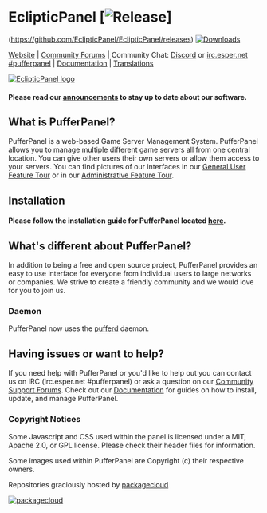 # EclipticPanel [![Release](https://img.shields.io/badge/release-v.1.0-green.svg)]
(https://github.com/EclipticPanel/EclipticPanel/releases) [![Downloads](https://img.shields.io/github/downloads/PufferPanel/PufferPanel/total.svg?maxAge=3600)](https://github.com/EclipticPanel/EclipticPanel/releases)

[Website](http://pufferpanel.com) |
[Community Forums](https://community.pufferpanel.com) |
Community Chat: [Discord](https://discord.gg/YwUXaD6) or [irc.esper.net #pufferpanel](https://webchat.esper.net/?nick=&channels=pufferpanel) |
[Documentation](http://www.pufferpanel.com/docs) |
[Translations](https://www.transifex.com/pufferpanel/pufferpanel/)

[![EclipticPanel logo](https://i.imgur.com/HRlFaIi.png "EclipticPanel")](https://bicode.host)

#### Please read our [announcements](https://community.pufferpanel.com/category/1/announcements) to stay up to date about our software.

## What is PufferPanel?
PufferPanel is a web-based Game Server Management System. PufferPanel allows you to manage multiple different game servers all from one central location. You can give other users their own servers or allow them access to your servers. You can find pictures of our interfaces in our [General User Feature Tour](http://www.pufferpanel.com/docs/general-user-feature-tour) or in our [Administrative Feature Tour](http://www.pufferpanel.com/docs/administrative-feature-tour).

## Installation
#### Please follow the installation guide for PufferPanel located [here](http://www.pufferpanel.com/docs/getting-started).

## What's different about PufferPanel?
In addition to being a free and open source project, PufferPanel provides an easy to use interface for everyone from individual users to large networks or companies. We strive to create a friendly community and we would love for you to join us.

### Daemon
PufferPanel now uses the [pufferd](https://github.com/PufferPanel/pufferd) daemon.

## Having issues or want to help?
If you need help with PufferPanel or you'd like to help out you can contact us on IRC (irc.esper.net #pufferpanel) or ask a question on our [Community Support Forums](https://community.pufferpanel.com). Check out our [Documentation](http://www.pufferpanel.com/docs) for guides on how to install, update, and manage PufferPanel.

### Copyright Notices
Some Javascript and CSS used within the panel is licensed under a MIT, Apache 2.0, or GPL license. Please check their header files for information.

Some images used within PufferPanel are Copyright (c) their respective owners.

Repositories graciously hosted by [packagecloud](https://packagecloud.io)

[![packagecloud](https://packagecloud.io/images/packagecloud-badge.png)](https://packagecloud.io)
